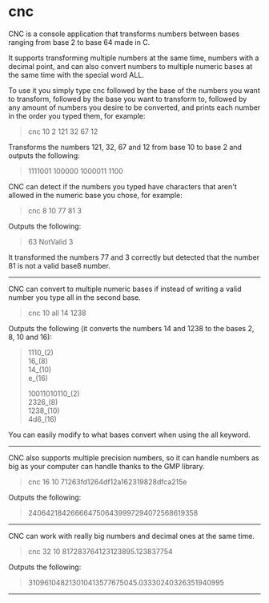 # cnc
CNC is a console application that transforms numbers between bases ranging from base 2 to base 64 made in C.

It supports transforming multiple numbers at the same time, numbers with a decimal point, and can also convert numbers to multiple numeric bases at the same time with the special word ALL.

To use it you simply type cnc followed by the base of the numbers you want to transform, followed by the base you want to transform to, followed by any amount of numbers you desire to be converted, and prints each number in the order you typed them, for example:

>cnc 10 2 121 32 67 12

Transforms the numbers 121, 32, 67 and 12 from base 10 to base 2 and outputs the following:

>1111001 100000 1000011 1100

CNC can detect if the numbers you typed have characters that aren't allowed in the numeric base you chose, for example:

>cnc 8 10 77 81 3

Outputs the following:

>63 NotValid 3

It transformed the numbers 77 and 3 correctly but detected that the number 81 is not a valid base8 number.

***

CNC can convert to multiple numeric bases if instead of writing a valid number you type all in the second base.

>cnc 10 all 14 1238

Outputs the following (it converts the numbers 14 and 1238 to the bases 2, 8, 10 and 16):


<blockquote>
  <ul style='list-style-type: none; padding:0'>
    <li>1110_(2)</li>
    <li>16_(8)</li>
    <li>14_(10)</li>
    <li>e_(16)</li>
  </ul>
  <ul style='list-style-type: none; padding:0'>
    <li>10011010110_(2)</li>
    <li>2326_(8)</li>
    <li>1238_(10)</li>
    <li>4d6_(16)</li>
  </ul>
</blockquote>

You can easily modify to what bases convert when using the all keyword.

***

CNC also supports multiple precision numbers, so it can handle numbers as big as your computer can handle thanks to the GMP library.

>cnc 16 10 71263fd1264df12a162319828dfca215e

Outputs the following:

>2406421842666647506439997294072568619358

***

CNC can work with really big numbers and decimal ones at the same time.

>cnc 32 10 817283764123123895.123837754

Outputs the following:

>310961048213010413577675045.03330240326351940995

***

